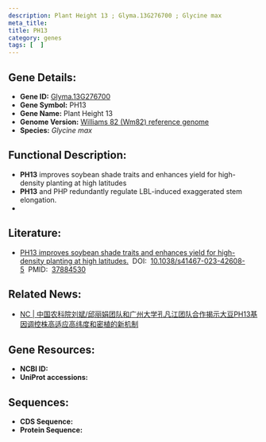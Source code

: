 ```yaml
---
description: Plant Height 13 ; Glyma.13G276700 ; Glycine max
meta_title:
title: PH13
category: genes
tags: [  ]
---
```


## Gene Details:
- **Gene ID:**	[Glyma.13G276700](https://www.maizegdb.org/gene_center/gene/Glyma.13G276700)
- **Gene Symbol:** PH13
- **Gene Name:** Plant Height 13
- **Genome Version:** [Williams 82 (Wm82) reference genome]()
- **Species:** *Glycine max*

## Functional Description:
   - **PH13** improves soybean shade traits and enhances yield for high-density planting at high latitudes
   - **PH13** and PHP redundantly regulate LBL-induced exaggerated stem elongation.
   - 

## Literature:
   - [PH13 improves soybean shade traits and enhances yield for high-density planting at high latitudes.]( https://www.nature.com/articles/s41467-023-42608-5)&nbsp;&nbsp;DOI:&nbsp;&nbsp;[10.1038/s41467-023-42608-5](https://www.nature.com/articles/s41467-023-42608-5)&nbsp;&nbsp;PMID:&nbsp;&nbsp;[37884530](https://pubmed.ncbi.nlm.nih.gov/37884530/)

## Related News:
   - [NC | 中国农科院刘斌/邱丽娟团队和广州大学孔凡江团队合作揭示大豆PH13基因调控株高适应高纬度和密植的新机制](https://mp.weixin.qq.com/s?__biz=Mzg3MDEwNDEyMg==&mid=2247558467&idx=4&sn=0593e50d9d5d2ae2bd076b17540667c1&chksm=87754954886906ec807b77ba91e586eeee71dfae78b9b8f6408d4af20639d289bcc267886e69&scene=27#wechat_redirect)

## Gene Resources:
- **NCBI ID:** [](https://www.ncbi.nlm.nih.gov/gene/?term=)
- **UniProt accessions:** [](https://www.uniprot.org/uniprotkb//entry)

## Sequences:
- **CDS Sequence:**
- **Protein Sequence:**
